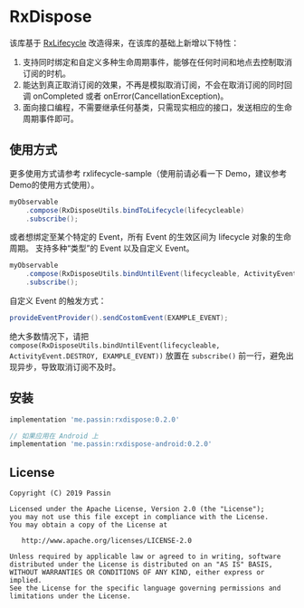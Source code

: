# RxDispose

该库基于 [RxLifecycle](https://github.com/trello/RxLifecycle) 改造得来，在该库的基础上新增以下特性：
1. 支持同时绑定和自定义多种生命周期事件，能够在任何时间和地点去控制取消订阅的时机。
2. 能达到真正取消订阅的效果，不再是模拟取消订阅，不会在取消订阅的同时回调 onCompleted 或者 onError(CancellationException)。
3. 面向接口编程，不需要继承任何基类，只需现实相应的接口，发送相应的生命周期事件即可。

## 使用方式

更多使用方式请参考 rxlifecycle-sample（使用前请必看一下 Demo，建议参考 Demo的使用方式使用）。

```java
myObservable
    .compose(RxDisposeUtils.bindToLifecycle(lifecycleable)
    .subscribe();
```

或者想绑定至某个特定的 Event，所有 Event 的生效区间为 lifecycle 对象的生命周期。
支持多种“类型”的 Event 以及自定义 Event。

```java
myObservable
    .compose(RxDisposeUtils.bindUntilEvent(lifecycleable, ActivityEvent.DESTROY, EXAMPLE_EVENT))
    .subscribe();
```

自定义 Event 的触发方式：

```java
provideEventProvider().sendCostomEvent(EXAMPLE_EVENT);
```

绝大多数情况下，请把 `compose(RxDisposeUtils.bindUntilEvent(lifecycleable, ActivityEvent.DESTROY, EXAMPLE_EVENT))` 放置在 `subscribe()` 前一行，避免出现异步，导致取消订阅不及时。


## 安装

```gradle
implementation 'me.passin:rxdispose:0.2.0'

// 如果应用在 Android 上
implementation 'me.passin:rxdispose-android:0.2.0'
```

## License

    Copyright (C) 2019 Passin

    Licensed under the Apache License, Version 2.0 (the "License");
    you may not use this file except in compliance with the License.
    You may obtain a copy of the License at

       http://www.apache.org/licenses/LICENSE-2.0

    Unless required by applicable law or agreed to in writing, software
    distributed under the License is distributed on an "AS IS" BASIS,
    WITHOUT WARRANTIES OR CONDITIONS OF ANY KIND, either express or implied.
    See the License for the specific language governing permissions and
    limitations under the License.
